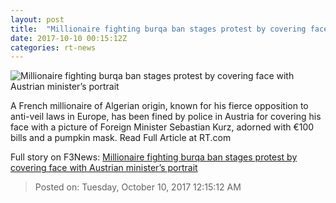 ```yaml
---
layout: post
title:  "Millionaire fighting burqa ban stages protest by covering face with Austrian minister’s portrait"
date: 2017-10-10 00:15:12Z
categories: rt-news
---
```


![Millionaire fighting burqa ban stages protest by covering face with Austrian minister’s portrait](https://cdni.rt.com/files/2017.10/article/59dbdf3bfc7e9347568b4567.jpg)

A French millionaire of Algerian origin, known for his fierce opposition to anti-veil laws in Europe, has been fined by police in Austria for covering his face with a picture of Foreign Minister Sebastian Kurz, adorned with €100 bills and a pumpkin mask. Read Full Article at RT.com


Full story on F3News: [Millionaire fighting burqa ban stages protest by covering face with Austrian minister’s portrait](http://www.f3nws.com/n/SgzSzB)

> Posted on: Tuesday, October 10, 2017 12:15:12 AM
